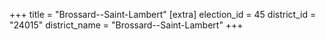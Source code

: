 +++
title = "Brossard--Saint-Lambert"
[extra]
election_id = 45
district_id = "24015"
district_name = "Brossard--Saint-Lambert"
+++
